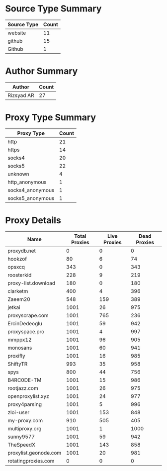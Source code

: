 # Source Type Summary

| Source Type | Count |
|-------------|-------|
| website | 11 |
| github | 15 |
| Github | 1 |


# Author Summary

| Author | Count |
|--------|-------|
| Rizsyad AR | 27 |


# Proxy Type Summary

| Proxy Type | Count |
|------------|-------|
| http | 21 |
| https | 14 |
| socks4 | 20 |
| socks5 | 22 |
| unknown | 4 |
| http_anonymous | 1 |
| socks4_anonymous | 1 |
| socks5_anonymous | 1 |


# Proxy Details

| Name | Total Proxies | Live Proxies | Dead Proxies |
|------|---------------|--------------|---------------|
| proxydb.net | 0 | 0 | 0 |
| hookzof | 80 | 6 | 74 |
| opsxcq | 343 | 0 | 343 |
| roosterkid | 228 | 9 | 219 |
| proxy-list.download | 180 | 0 | 180 |
| clarketm | 400 | 4 | 396 |
| Zaeem20 | 548 | 159 | 389 |
| jetkai | 1001 | 26 | 975 |
| proxyscrape.com | 1001 | 765 | 236 |
| ErcinDedeoglu | 1001 | 59 | 942 |
| proxyspace.pro | 1001 | 4 | 997 |
| mmppx12 | 1001 | 96 | 905 |
| monosans | 1001 | 60 | 941 |
| proxifly | 1001 | 16 | 985 |
| ShiftyTR | 993 | 35 | 958 |
| spys | 800 | 44 | 756 |
| B4RC0DE-TM | 1001 | 15 | 986 |
| rootjazz.com | 1001 | 26 | 975 |
| openproxylist.xyz | 1001 | 24 | 977 |
| proxy4parsing | 1001 | 5 | 996 |
| zloi-user | 1001 | 153 | 848 |
| my-proxy.com | 910 | 505 | 405 |
| multiproxy.org | 1001 | 1 | 1000 |
| sunny9577 | 1001 | 59 | 942 |
| TheSpeedX | 1001 | 143 | 858 |
| proxylist.geonode.com | 1001 | 20 | 981 |
| rotatingproxies.com | 0 | 0 | 0 |
